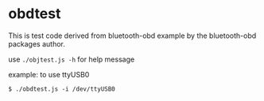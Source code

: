 # obdtest

This is test code derived from bluetooth-obd example by the bluetooth-obd packages author.

use ```./objtest.js -h``` for help message

example: to use ttyUSB0

```$ ./obdtest.js -i /dev/ttyUSB0```
